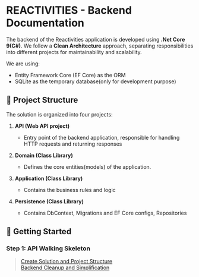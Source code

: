 # REACTIVITIES - Backend Documentation
The backend of the Reactivities application is developed using **.Net Core 9(C#)**. We follow a **Clean Architecture** approach, separating responsibilities into different projects for maintainability and scalability.


We are using:
- Entity Framework Core (EF Core) as the ORM
- SQLite as the temporary database(only for development purpose)

## :open_file_folder: Project Structure
The solution is organized into four projects:

1. **API (Web API project)**
   - Entry point of the backend application, responsible for handling HTTP requests and returning responses
   
2. **Domain (Class Library)**
   - Defines the core entities(models) of the application.

3. **Application (Class Library)**
   - Contains the business rules and logic
  
4. **Persistence (Class Library)**
   - Contains DbContext, Migrations and EF Core configs, Repositories
  
## :rocket: Getting Started

### Step 1: API Walking Skeleton
   > [Create Solution and Project Structure](https://github.com/DeadpoolDebugger/Reactivities/blob/main/wiki/Backend/s1_ws_project_solution.md)<br/>
   > [Backend Cleanup and Simplification](https://github.com/DeadpoolDebugger/Reactivities/blob/main/wiki/Backend/s2_ws_cleanup.md)
